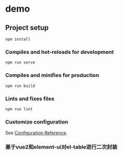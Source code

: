 <!--
 * @Author: wangcy
 * @Date: 2023-06-21 14:06:01
 * @LastEditors: 
 * @LastEditTime: 2023-06-21 14:06:51
 * @Description: 
-->
# demo

## Project setup
```
npm install
```

### Compiles and hot-reloads for development
```
npm run serve
```

### Compiles and minifies for production
```
npm run build
```

### Lints and fixes files
```
npm run lint
```

### Customize configuration
See [Configuration Reference](https://cli.vuejs.org/config/).

### 基于vue2和element-ui对el-table进行二次封装